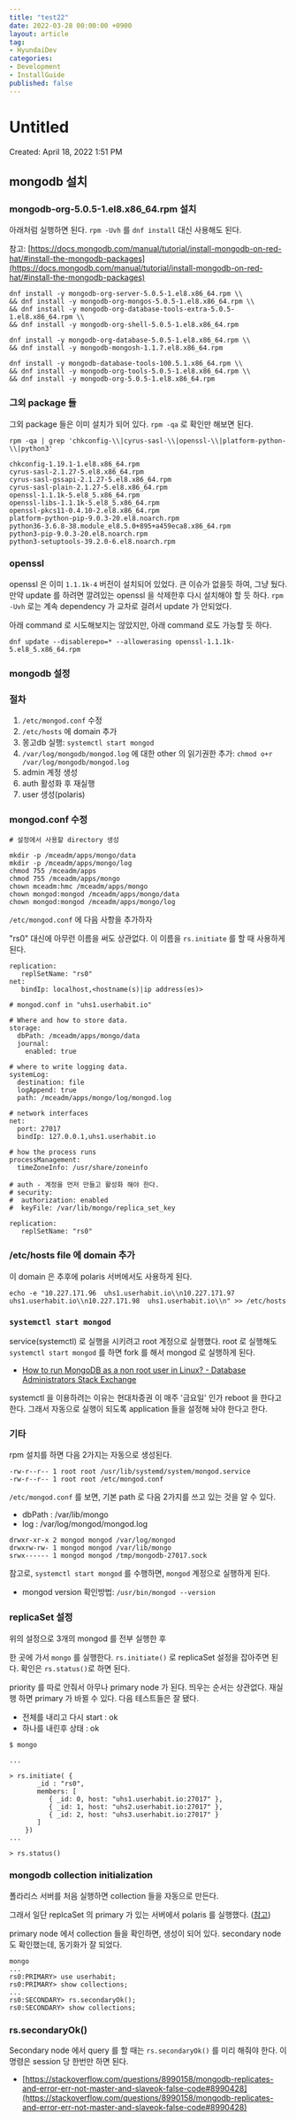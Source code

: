 ```yaml
---
title: "test22"
date: 2022-03-28 00:00:00 +0900
layout: article
tag: 
- HyundaiDev
categories: 
- Development
- InstallGuide
published: false
---
```


# Untitled

Created: April 18, 2022 1:51 PM

## mongodb 설치

### mongodb-org-5.0.5-1.el8.x86_64.rpm 설치

아래처럼 실행하면 된다. `rpm -Uvh` 를 `dnf install` 대신 사용해도 된다.

참고: [https://docs.mongodb.com/manual/tutorial/install-mongodb-on-red-hat/#install-the-mongodb-packages](https://docs.mongodb.com/manual/tutorial/install-mongodb-on-red-hat/#install-the-mongodb-packages)

```
dnf install -y mongodb-org-server-5.0.5-1.el8.x86_64.rpm \\
&& dnf install -y mongodb-org-mongos-5.0.5-1.el8.x86_64.rpm \\
&& dnf install -y mongodb-org-database-tools-extra-5.0.5-1.el8.x86_64.rpm \\
&& dnf install -y mongodb-org-shell-5.0.5-1.el8.x86_64.rpm

dnf install -y mongodb-org-database-5.0.5-1.el8.x86_64.rpm \\
&& dnf install -y mongodb-mongosh-1.1.7.el8.x86_64.rpm

dnf install -y mongodb-database-tools-100.5.1.x86_64.rpm \\
&& dnf install -y mongodb-org-tools-5.0.5-1.el8.x86_64.rpm \\
&& dnf install -y mongodb-org-5.0.5-1.el8.x86_64.rpm

```

### 그외 package 들

그외 package 들은 이미 설치가 되어 있다. `rpm -qa` 로 확인만 해보면 된다.

```
rpm -qa | grep 'chkconfig-\\|cyrus-sasl-\\|openssl-\\|platform-python-\\|python3'

```

```
chkconfig-1.19.1-1.el8.x86_64.rpm
cyrus-sasl-2.1.27-5.el8.x86_64.rpm
cyrus-sasl-gssapi-2.1.27-5.el8.x86_64.rpm
cyrus-sasl-plain-2.1.27-5.el8.x86_64.rpm
openssl-1.1.1k-5.el8_5.x86_64.rpm
openssl-libs-1.1.1k-5.el8_5.x86_64.rpm
openssl-pkcs11-0.4.10-2.el8.x86_64.rpm
platform-python-pip-9.0.3-20.el8.noarch.rpm
python36-3.6.8-38.module_el8.5.0+895+a459eca8.x86_64.rpm
python3-pip-9.0.3-20.el8.noarch.rpm
python3-setuptools-39.2.0-6.el8.noarch.rpm

```

### openssl

openssl 은 이미 `1.1.1k-4` 버전이 설치되어 있었다. 큰 이슈가 없을듯 하여, 그냥 뒀다. 만약 update 를 하려면 깔려있는 openssl 을 삭제한후 다시 설치해야 할 듯 하다. `rpm -Uvh` 로는 계속 dependency 가 교차로 걸려서 update 가 안되었다.

아래 command 로 시도해보지는 않았지만, 아래 command 로도 가능할 듯 하다.

```
dnf update --disablerepo=* --allowerasing openssl-1.1.1k-5.el8_5.x86_64.rpm

```

### mongodb 설정

### 절차

1. `/etc/mongod.conf` 수정
2. `/etc/hosts` 에 domain 추가
3. 몽고db 실행: `systemctl start mongod`
4. `/var/log/mongodb/mongod.log` 에 대한 other 의 읽기권한 추가: `chmod o+r /var/log/mongodb/mongod.log`
5. admin 계정 생성
6. auth 활성화 후 재실행
7. user 생성(polaris)

### mongod.conf 수정

```
# 설정에서 사용할 directory 생성

mkdir -p /mceadm/apps/mongo/data
mkdir -p /mceadm/apps/mongo/log
chmod 755 /mceadm/apps
chmod 755 /mceadm/apps/mongo
chown mceadm:hmc /mceadm/apps/mongo
chown mongod:mongod /mceadm/apps/mongo/data
chown mongod:mongod /mceadm/apps/mongo/log

```

`/etc/mongod.conf` 에 다음 사항을 추가하자

"rs0" 대신에 아무런 이름을 써도 상관없다. 이 이름을 `rs.initiate` 를 할 때 사용하게 된다.

```
replication:
   replSetName: "rs0"
net:
   bindIp: localhost,<hostname(s)|ip address(es)>

```

```
# mongod.conf in "uhs1.userhabit.io"

# Where and how to store data.
storage:
  dbPath: /mceadm/apps/mongo/data
  journal:
    enabled: true

# where to write logging data.
systemLog:
  destination: file
  logAppend: true
  path: /mceadm/apps/mongo/log/mongod.log

# network interfaces
net:
  port: 27017
  bindIp: 127.0.0.1,uhs1.userhabit.io

# how the process runs
processManagement:
  timeZoneInfo: /usr/share/zoneinfo

# auth - 계정을 먼저 만들고 활성화 해야 한다.
# security:
#  authorization: enabled
#  keyFile: /var/lib/mongo/replica_set_key

replication:
   replSetName: "rs0"

```

### /etc/hosts file 에 domain 추가

이 domain 은 추후에 polaris 서버에서도 사용하게 된다.

```
echo -e "10.227.171.96  uhs1.userhabit.io\\n10.227.171.97  uhs1.userhabit.io\\n10.227.171.98  uhs1.userhabit.io\\n" >> /etc/hosts

```

### `systemctl start mongod`

service(systemctl) 로 실행을 시키려고 root 계정으로 실행했다. root 로 실행해도 `systemctl start mongod` 를 하면 fork 를 해서 mongod 로 실행하게 된다.

- [How to run MongoDB as a non root user in Linux? - Database Administrators Stack Exchange](https://dba.stackexchange.com/questions/132544/how-to-run-mongodb-as-a-non-root-user-in-linux)

systemctl 을 이용하려는 이유는 현대차증권 이 매주 '금요일' 인가 reboot 을 한다고 한다. 그래서 자동으로 실행이 되도록 application 들을 설정해 놔야 한다고 한다.

### 기타

rpm 설치를 하면 다음 2가지는 자동으로 생성된다.

```
-rw-r--r-- 1 root root /usr/lib/systemd/system/mongod.service
-rw-r--r-- 1 root root /etc/mongod.conf

```

`/etc/mongod.conf` 를 보면, 기본 path 로 다음 2가지를 쓰고 있는 것을 알 수 있다.

- dbPath : /var/lib/mongo
- log : /var/log/mongod/mongod.log

```
drwxr-xr-x 2 mongod mongod /var/log/mongod
drwxrw-rw- 1 mongod mongod /var/lib/mongo
srwx------ 1 mongod mongod /tmp/mongodb-27017.sock

```

참고로, `systemctl start mongod` 를 수행하면, `mongod` 계정으로 실행하게 된다.

- mongod version 확인방법: `/usr/bin/mongod --version`

### replicaSet 설정

위의 설정으로 3개의 mongod 를 전부 실행한 후

한 곳에 가서 `mongo` 를 실행한다. `rs.initiate()` 로 replicaSet 설정을 잡아주면 된다. 확인은 `rs.status()`로 하면 된다.

priority 를 따로 안줘서 아무나 primary node 가 된다. 띄우는 순서는 상관없다. 재실행 하면 primary 가 바뀔 수 있다. 다음 테스트들은 잘 됐다.

- 전체를 내리고 다시 start : ok
- 하나를 내린후 상태 : ok

```
$ mongo

...

> rs.initiate( {
       _id : "rs0",
       members: [
          { _id: 0, host: "uhs1.userhabit.io:27017" },
          { _id: 1, host: "uhs2.userhabit.io:27017" },
          { _id: 2, host: "uhs3.userhabit.io:27017" }
       ]
    })
...

> rs.status()

```

### mongodb collection initialization

폴라리스 서버를 처음 실행하면 collection  들을 자동으로 만든다.

그래서 일단 replcaSet 의 primary 가 있는 서버에서 polaris 를 실행했다. ([참고](https://github.com/userhabit/uh-issues/issues/598#issuecomment-1016304501))

primary node 에서 collection  들을 확인하면, 생성이 되어 있다. secondary node 도 확인했는데, 동기화가 잘 되었다.

```
mongo
...
rs0:PRIMARY> use userhabit;
rs0:PRIMARY> show collections;
...
rs0:SECONDARY> rs.secondaryOk();
rs0:SECONDARY> show collections;

```

### rs.secondaryOk()

Secondary node 에서 query 를 할 때는 `rs.secondaryOk()` 를 미리 해줘야 한다. 이 명령은 session 당 한번만 하면 된다.

- [https://stackoverflow.com/questions/8990158/mongodb-replicates-and-error-err-not-master-and-slaveok-false-code#8990428](https://stackoverflow.com/questions/8990158/mongodb-replicates-and-error-err-not-master-and-slaveok-false-code#8990428)
